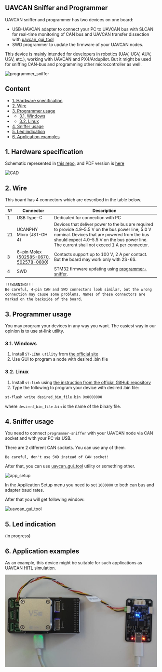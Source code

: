 ## UAVCAN Sniffer and Programmer

UAVCAN sniffer and programmer has two devices on one board:
- USB-UAVCAN adapter to connect your PC to UAVCAN bus with SLCAN for real-time monitoring of CAN bus and UAVCAN transfer dissection with [uavcan_gui_tool](https://github.com/UAVCAN/gui_tool)
- SWD programmer to update the firmware of your UAVCAN nodes.

This device is mainly intended for developers in robotics (UAV, UGV, AUV, USV, etc.), working with UAVCAN and PX4/Ardupilot. But it might be used for sniffing CAN-bus and programming other microcontroller as well.

![programmer_sniffer](programmer_sniffer.png?raw=true "programmer_sniffer")

## Content
  - [1. Hardware specification](#1-wire)
  - [2. Wire](#2-wire)
  - [3. Programmer usage](#3-programmer-usage)
  - - [3.1. Windows](#31-windows)
  - - [3.2. Linux](#32-linux)
  - [4. Sniffer usage](#4-sniffer-usage)
  - [5. Led indication](#5-led-indication)
  - [6. Application examples](#6-application-examples)

## 1. Hardware specification

Schematic represented in [this repo](https://github.com/sainquake/UAVCAN-Sniffer-STM-Programmer), and PDF version is [here](https://github.com/sainquake/UAVCAN-Sniffer-STM-Programmer/blob/master/Project%20Outputs%20for%20CAN_SNIFFER/Output.PDF)

![CAD](https://github.com/sainquake/UAVCAN-Sniffer-STM-Programmer/blob/master/CAD/CAN_SNIFFER.JPG?raw=true "CAD")

## 2. Wire

This board has 4 connectors which are described in the table below.

| № | Connector | Description |
| - | --------- | ----------- |
| 1 | USB Type-C | Dedicated for connection with PC |
| 21 | UCANPHY Micro (JST-GH 4) | Devices that deliver power to the bus are required to provide 4.9–5.5 V on the bus power line, 5.0 V nominal. Devices that are powered from the bus should expect 4.0–5.5 V on the bus power line. The current shall not exceed 1 A per connector. |
| 3 | 6-pin Molex  ([502585-0670](https://www.molex.com/molex/products/part-detail/pcb_receptacles/5025850670), [502578-0600](https://www.molex.com/molex/products/part-detail/crimp_housings/5025780600)) | Contacts support up to 100 V, 2 A per contact. But the board may work only with 2S-6S. |
| 4 | SWD | STM32 firmware updating using [programmer-sniffer](docs/guide/programmer_sniffer/README.md). |


```
!!!WARNING!!!
Be careful, 4-pin CAN and SWD connectors look similar, but the wrong connection may cause some problems. Names of these connectors are marked on the backside of the board.
```

## 3. Programmer usage

You may program your devices in any way you want. The easiest way in our opinion is to use st-link utility.


### 3.1. Windows

1. Install `ST-LINK utility` from [the official site](https://www.st.com/en/development-tools/stsw-link004.html)
2. Use GUI to program a node with desired .bin file


### 3.2. Linux

1. Install `st-link` using [the instruction from the official GitHub repository](https://github.com/stlink-org/stlink#installation)
2. Type the following to program your device with desired .bin file:

```bash
st-flash write desired_bin_file.bin 0x8000000
```

where `desired_bin_file.bin` is the name of the binary file.

## 4. Sniffer usage

You need to connect `programmer-sniffer` with your UAVCAN node via CAN socket and with your PC via USB.

There are 2 different CAN sockets. You can use any of them.

```
Be careful, don't use SWD instead of CAN socket!
```

After that, you can use [uavcan_gui_tool](https://github.com/UAVCAN/gui_tool) utility or something other.

![app_setup](app_setup.png?raw=true "app_setup")

In the Application Setup menu you need to set `1000000` to both can bus and adapter baud rates.

After that you will get following window:

![uavcan_gui_tool](uavcan_gui_tool.png?raw=true "uavcan_gui_tool")

## 5. Led indication

(in progress)

## 6. Application examples

As an example, this device might be suitable for such applications as [UAVCAN HITL simulation](https://github.com/InnopolisAero/innopolis_vtol_dynamics).

![alt text](https://github.com/InnopolisAero/innopolis_vtol_dynamics/blob/master/img/sniffer_connection.png?raw=true)
